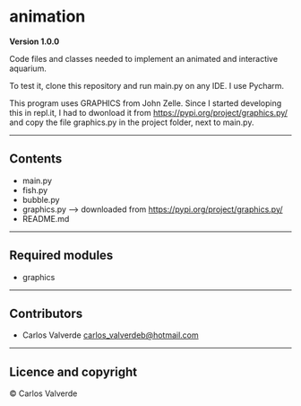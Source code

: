 # animation

**Version 1.0.0**

Code files and classes needed to implement an animated and interactive aquarium.

To test it, clone this repository and run main.py on any IDE. I use Pycharm.

This program uses GRAPHICS from John Zelle. Since I started developing this in repl.it, I had to dwonload it from https://pypi.org/project/graphics.py/ and copy the file graphics.py in the project folder, next to main.py.

---

## Contents

- main.py
- fish.py
- bubble.py
- graphics.py --> downloaded from https://pypi.org/project/graphics.py/
- README.md

---

## Required modules

- graphics

---

## Contributors

- Carlos Valverde <carlos_valverdeb@hotmail.com>

---
## Licence and copyright

© Carlos Valverde

